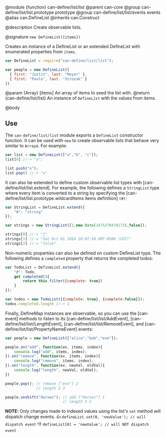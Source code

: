 @module {function} can-define/list/list
@parent can-core
@group can-define/list/list.prototype prototype
@group can-define/list/list/events events
@alias can.DefineList
@inherits can.Construct


@description Create observable lists.

@signature `new DefineList([items])`

Creates an instance of a DefineList or an extended DefineList with enumerated properties from `items`.

```js
var DefineList = require("can-define/list/list");

var people = new DefineList([
  { first: "Justin", last: "Meyer" },
  { first: "Paula", last: "Strozak" }
])
```

  @param {Array} [items] An array of items to seed the list with.
  @return {can-define/list/list} An instance of `DefineList` with the values from _items_.

@body

## Use

The `can-define/list/list` module exports a `DefineList` constructor function.  It can be used
with `new` to create observable lists that behave very similar to `Array`s.  For example:

```js
var list = new DefineList(["a","b", "c"]);
list[0] //-> "a";

list.push("x");
list.pop() //-> "x"
```

It can also be extended to define custom observable list types with
[can-define/list/list.extend].  For example, the following defines a `StringList` type
where every item is converted to a string by specifying the [can-define/list/list.prototype.wildcardItems items definition] `(#)`:

```js
var StringList = DefineList.extend({
	"#": "string"
});

var strings = new StringList([1,new Date(1475370478173),false]);

strings[0] //-> "1"
strings[1] //-> "Sat Oct 01 2016 20:07:58 GMT-0500 (CDT)"
strings[2] //-> "false"
```

Non-numeric properties can also be defined on custom DefineList type.  The following
defines a `completed` property that returns the completed todos:

```js
var TodoList = DefineList.extend({
	"#": Todo,
	get completed(){
		return this.filter({complete: true})
	}
});

var todos = new TodoList([{complete: true}, {complete:false}]);
todos.completed.length //-> 1
```

Finally, DefineMap instances are observable, so you can use the [can-event]
methods to listen to its [can-define/list/list/AddEvent],
[can-define/list/list/LengthEvent], [can-define/list/list/RemoveEvent],
and [can-define/list/list/PropertyNameEvent] events:

```js
var people = new DefineList(["alice","bob","eve"]);

people.on("add", function(ev, items, index){
	console.log("add", items, index);
}).on("remove", function(ev, items, index){
	console.log("remove", items, index);
}).on("length", function(ev, newVal, oldVal){
	console.log("length", newVal, oldVal);
})

people.pop(); // remove ["eve"] 2
              // length 2 3

people.unshift("Xerxes"); // add ["Xerxes"] 1
                          // length 3 2
```

__NOTE:__ Only changes made to indexed values using the list's `set` method will dispatch change events.
👍  `defineList.set(0, 'newValue'); // will dispatch event`
👎  `defineList[0] = 'newValue'; // will NOT dispatch event`
